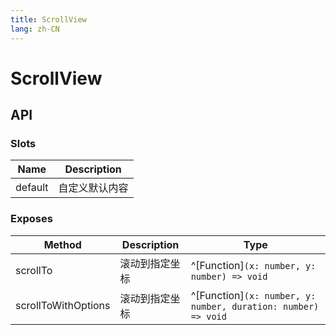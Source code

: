 ```yaml
---
title: ScrollView
lang: zh-CN
---
```


# ScrollView

## API

### Slots

| Name        | Description             |
| ----------- | ----------------------- |
| default     | 自定义默认内容             |

### Exposes

| Method                       | Description                    | Type                                                                          |
|------------------------------|--------------------------------|-------------------------------------------------------------------------------|
| scrollTo                     | 滚动到指定坐标                         | ^[Function]`(x: number, y: number) => void`    |
| scrollToWithOptions          | 滚动到指定坐标                         | ^[Function]`(x: number, y: number, duration: number) => void`    |
